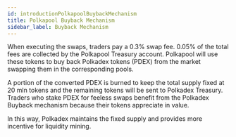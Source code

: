 ```yaml
---
id: introductionPolkapoolBuybackMechanism
title: Polkapool Buyback Mechanism
sidebar_label: Buyback Mechanism
---
```


When executing the swaps, traders pay a 0.3% swap fee. 0.05% of the total fees are collected by the Polkapool Treasury account. Polkapool will use these tokens to buy back Polkadex tokens (PDEX) from the market swapping them in the corresponding pools.

A portion of the converted PDEX is burned to keep the total supply fixed at 20 mln tokens and the remaining tokens will be sent to Polkadex Treasury. Traders who stake PDEX for feeless swaps benefit from the Polkadex Buyback mechanism because their tokens appreciate in value. 

In this way, Polkadex maintains the fixed supply and provides more incentive for liquidity mining.

